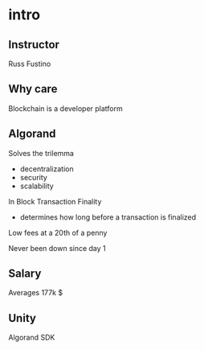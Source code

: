 # intro

## Instructor

Russ Fustino

## Why care

Blockchain is a developer platform

## Algorand

Solves the trilemma
- decentralization
- security
- scalability

In Block Transaction Finality
- determines how long before a transaction is finalized

Low fees at a 20th of a penny

Never been down since day 1

## Salary

Averages 177k $

## Unity

Algorand SDK